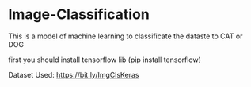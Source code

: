 # Image-Classification

This is a model of machine learning to classificate the dataste to CAT or DOG

first you should install tensorflow lib (pip install tensorflow)

Dataset Used: https://bit.ly/ImgClsKeras
